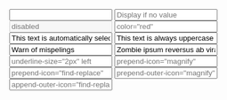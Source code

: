 <Input label="I am a label" />
<Input
  label='placeholder="Display if no value"'
  placeholder="Display if no value"
/>
<Input placeholder="disabled" disabled />
<Input placeholder='color="red"' color="red" flat />
<Input 
  value="This text is automatically selected on focus" 
  label="auto-select" 
  auto-select 
/>
<Input value="This text is always uppercase" label="uppercase" uppercase />
<Input value="Warn of mispelings" label='spellcheck="true"' spellcheck="true" />
<Input
  label="truncate" truncate 
  value="Zombie ipsum reversus ab viral inferno, nam rick grimes malum cerebro. De carne lumbering animata corpora quaeritis. Summus brains sit​​, morbo vel maleficia? De apocalypsi gorger omero undead survivor dictum mauris."
/>
<Input
  placeholder='underline-size="2px" left'
  underline-size="2px"
  flat
  left
/>
<Input
  filled
  prepend-icon="magnify"
  placeholder='prepend-icon="magnify"'
/>
<Input
  filled
  append-icon="find-replace"
  placeholder='prepend-icon="find-replace"'
/>
<Input
  filled
  prepend-outer-icon="magnify"
  placeholder='prepend-outer-icon="magnify"'
/>
<Input
  filled
  append-outer-icon="find-replace"
  placeholder='append-outer-icon="find-replace"'
/>